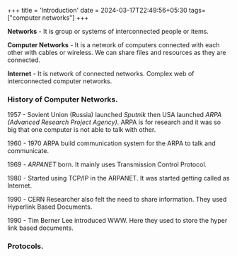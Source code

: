 +++
title = 'Introduction'
date = 2024-03-17T22:49:56+05:30
tags=["computer networks"]
+++


**Networks** - It is group or systems of interconnected people or items.

**Computer Networks** - It is a network of computers connected with each other with cables or wireless. We can share files and resources as they are connected.

**Internet** - It is network of connected networks. Complex web of interconnected computer networks.

### History of Computer Networks.
1957 - Sovient Union (Russia) launched _Sputnik_ then USA launched _ARPA (Advanced Research Project Agency)_. ARPA is for research and it was so big that one computer is not able to talk with other.

1960 - 1970 ARPA build communication system for the ARPA to talk and communicate.

1969 - _ARPANET_ born. It mainly uses Transmission Control Protocol.

1980 - Started using TCP/IP in the ARPANET. It was started getting called as Internet.

1990 - CERN Researcher also felt the need to share information. They used Hyperlink Based Documents.

1990 - Tim Berner Lee introduced WWW. Here they used to store the hyper link based documents.


### Protocols.
